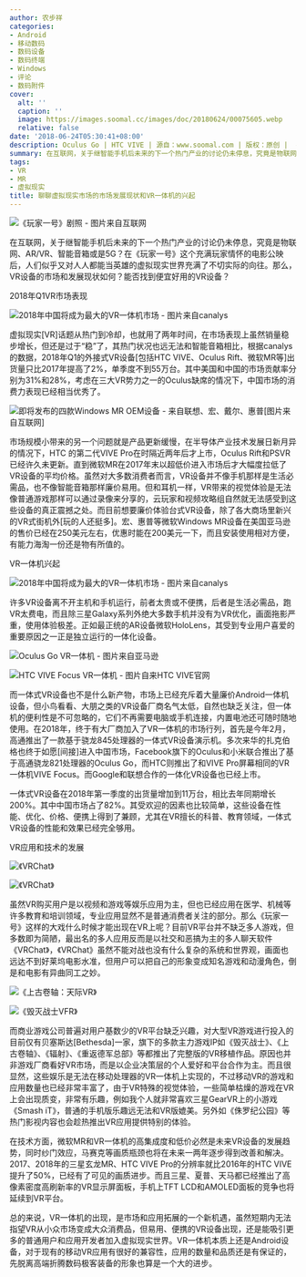 ```yaml
---
author: 农步祥
categories:
- Android
- 移动数码
- 数码设备
- 数码终端
- Windows
- 评论
- 数码附件
cover:
  alt: ''
  caption: ''
  image: https://images.soomal.cc/images/doc/20180624/00075605.webp
  relative: false
date: '2018-06-24T05:30:41+08:00'
description: Oculus Go | HTC VIVE | 源自：www.soomal.com | 版权：原创 |  平均/总评分：10.00/20
summary: 在互联网，关于继智能手机后未来的下一个热门产业的讨论仍未停息，究竟是物联网、AR/VR、智能音箱或是5G？在《玩家一号》这个充满电玩梗的电影公映后，大家似乎又对人人都能当英雄的虚拟现实世界充满了不切实际的向往。那么，VR设备的市场和发展现状如何？能否找到便宜好用的VR设备？
tags:
- VR
- MR
- 虚拟现实
title: 聊聊虚拟现实市场的市场发展现状和VR一体机的兴起
---
```


![《玩家一号》剧照 - 图片来自互联网](https://images.soomal.cc/images/doc/20180624/00075596.webp)



在互联网，关于继智能手机后未来的下一个热门产业的讨论仍未停息，究竟是物联网、AR/VR、智能音箱或是5G？在《玩家一号》这个充满玩家情怀的电影公映后，人们似乎又对人人都能当英雄的虚拟现实世界充满了不切实际的向往。那么，VR设备的市场和发展现状如何？能否找到便宜好用的VR设备？



2018年Q1VR市场表现



![2018年中国将成为最大的VR一体机市场 - 图片来自canalys](https://images.soomal.cc/images/doc/20180624/00075597.webp)



虚拟现实[VR]话题从热门到冷却，也就用了两年时间，在市场表现上虽然销量稳步增长，但还是过于“稳”了，其热门状况也远无法和智能音箱相比，根据canalys的数据，2018年Q1的外接式VR设备[包括HTC VIVE、Oculus Rift、微软MR等]出货量只比2017年提高了2%，单季度不到55万台。其中美国和中国的市场贡献率分别为31%和28%，考虑在三大VR势力之一的Oculus缺席的情况下，中国市场的消费力表现已经相当优秀了。



![即将发布的四款Windows MR OEM设备 - 来自联想、宏、戴尔、惠普[图片来自互联网]](https://images.soomal.cc/images/doc/20170922/00070352.webp)



市场规模小带来的另一个问题就是产品更新缓慢，在半导体产业技术发展日新月异的情况下，HTC 的第二代VIVE Pro在时隔近两年后才上市，Oculus Rift和PSVR已经许久未更新。直到微软MR在2017年末以超低价进入市场后才大幅度拉低了VR设备的平均价格。虽然对大多数消费者而言，VR设备并不像手机那样是生活必需品，也不像智能音箱那样廉价易用。但和耳机一样，VR带来的视觉体验是无法像普通游戏那样可以通过录像来分享的，云玩家和视频攻略组自然就无法感受到这些设备的真正震撼之处。而目前想要廉价体验台式VR设备，除了各大商场里新兴的VR式街机外[玩的人还挺多]。宏、惠普等微软Windows MR设备在美国亚马逊的售价已经在250美元左右，优惠时能在200美元一下，而且安装使用相对方便，有能力海淘一份还是物有所值的。



VR一体机兴起



![2018年中国将成为最大的VR一体机市场 - 图片来自canalys](https://images.soomal.cc/images/doc/20180624/00075598.webp)



许多VR设备离不开主机和手机运行，前者太贵或不便携，后者是生活必需品，跑VR太费电，而且除三星Galaxy系列外绝大多数手机并没有为VR优化，画面拖影严重，使用体验极差。正如最正统的AR设备微软HoloLens，其受到专业用户喜爱的重要原因之一正是独立运行的一体化设备。



![Oculus Go VR一体机 - 图片来自亚马逊](https://images.soomal.cc/images/doc/20180624/00075603_01.webp)



![HTC VIVE Focus VR一体机 - 图片自来HTC VIVE官网](https://images.soomal.cc/images/doc/20180624/00075604_01.webp)



而一体式VR设备也不是什么新产物，市场上已经充斥着大量廉价Android一体机设备，但小鸟看看、大朋之类的VR设备厂商名气太低，自然也缺乏关注，但一体机的便利性是不可忽略的，它们不再需要电脑或手机连接，内置电池还可随时随地使用。在2018年，终于有大厂商加入了VR一体机的市场行列，首先是今年2月，高通推出了一款基于骁龙845处理器的一体式VR设备演示机。多次来华的扎克伯格也终于如愿[间接]进入中国市场，Facebook旗下的Oculus和小米联合推出了基于高通骁龙821处理器的Oculus Go，而HTC则推出了和VIVE Pro屏幕相同的VR一体机VIVE Focus。而Google和联想合作的一体化VR设备也已经上市。



一体式VR设备在2018年第一季度的出货量增加到11万台，相比去年同期增长200%。其中中国市场占了82%。其受欢迎的因素也比较简单，这些设备在性能、优化、价格、便携上得到了兼顾，尤其在VR擅长的科普、教育领域，一体式VR设备的性能和效果已经完全够用。



VR应用和技术的发展



![《VRChat》](https://images.soomal.cc/images/doc/20180624/00075601_01.webp)



![《VRChat》](https://images.soomal.cc/images/doc/20180624/00075602_01.webp)



虽然VR购买用户是以视频和游戏等娱乐应用为主，但也已经应用在医学、机械等许多教育和培训领域，专业应用显然不是普通消费者关注的部分。那么《玩家一号》这样的大戏什么时候才能出现在VR上呢？目前VR平台并不缺乏多人游戏，但多数即为简陋，最出名的多人应用反而是以社交和恶搞为主的多人聊天软件《VRChat》，《VRChat》虽然不能对战也没有什么复杂的系统和世界观，画面也远达不到好莱坞电影水准，但用户可以把自己的形象变成知名游戏和动漫角色，倒是和电影有异曲同工之妙。



![《上古卷轴：天际VR》](https://images.soomal.cc/images/doc/20180624/00075599_01.webp)



![《毁灭战士VFR》](https://images.soomal.cc/images/doc/20180624/00075600_01.webp)



而商业游戏公司普遍对用户基数少的VR平台缺乏兴趣，对大型VR游戏进行投入的目前仅有贝塞斯达[Bethesda]一家，旗下的多款主力游戏IP如《毁灭战士》、《上古卷轴》、《辐射》、《重返德军总部》等都推出了完整版的VR移植作品。原因也并非游戏厂商看好VR市场，而是以企业决策层的个人爱好和平台合作为主。而且很显然，这些娱乐是无法在移动处理器的VR一体机上实现的，不过移动VR的游戏和应用数量也已经非常丰富了，由于VR特殊的视觉体验，一些简单枯燥的游戏在VR上会出现质变，非常有乐趣，例如我个人就非常喜欢三星GearVR上的小游戏《Smash iT》，普通的手机版乐趣远无法和VR版媲美。另外如《侏罗纪公园》等热门影视内容也会趁热推出VR应用提供特别的体验。



在技术方面，微软MR和VR一体机的高集成度和低价必然是未来VR设备的发展趋势，同时纱门效应，马赛克等画质瓶颈也将在未来一两年逐步得到改善和解决。2017、2018年的三星玄龙MR、HTC VIVE Pro的分辨率就比2016年的HTC VIVE提升了50%，已经有了可见的画质进步。而且三星、夏普、天马都已经推出了高像素密度高刷新率的VR显示屏面板，手机上TFT LCD和AMOLED面板的竞争也将延续到VR平台。



总的来说，VR一体机的出现，是市场和应用拓展的一个新机遇，虽然短期内无法指望VR从小众市场变成大众消费品，但易用、便携的VR设备出现，还是能吸引更多的普通用户和应用开发者加入虚拟现实世界。VR一体机本质上还是Android设备，对于现有的移动VR应用有很好的兼容性，应用的数量和品质还是有保证的，先脱离高端折腾数码极客装备的形象也算是一个大的进步。